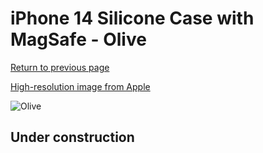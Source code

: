 # iPhone 14 Silicone Case with MagSafe - Olive

[Return to previous page](/iphone_14)

[High-resolution image from Apple](https://store.storeimages.cdn-apple.com/8756/as-images.apple.com/is/MQU83?wid=4500&hei=4500&fmt=png)

<div style="width: 512px"><img src="/almost_uncompressed/MQU83.webp" alt="Olive"></div>

## Under construction
